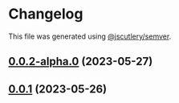 # Changelog

This file was generated using [@jscutlery/semver](https://github.com/jscutlery/semver).

## [0.0.2-alpha.0](https://github.com/GetStream/stream-video-js/compare/client0.0.1...client0.0.2-alpha.0) (2023-05-27)



## [0.0.1](https://github.com/GetStream/stream-video-js/compare/client0.0.1-alpha.194...client0.0.1) (2023-05-26)
